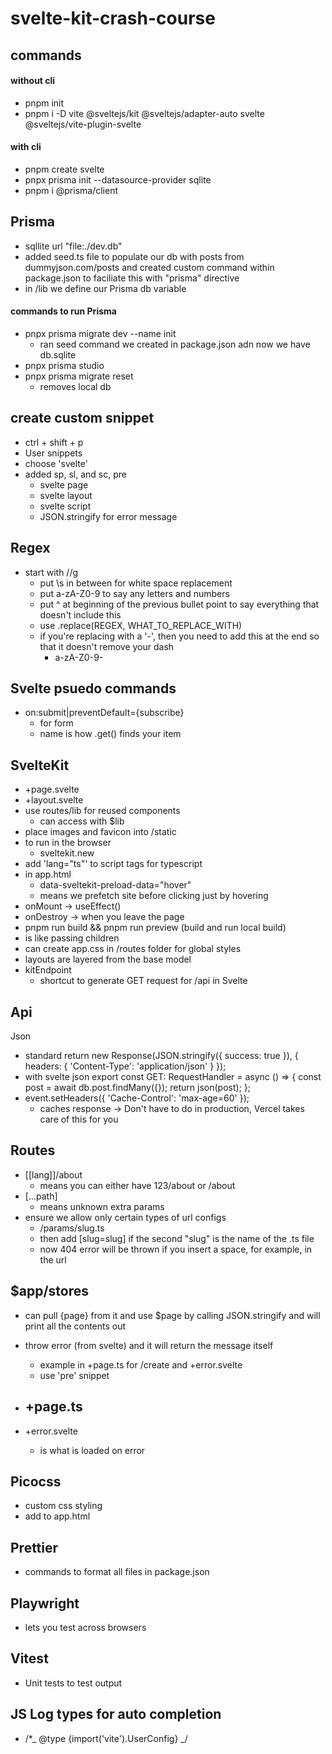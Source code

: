 # svelte-kit-crash-course

## commands

#### without cli

- pnpm init
- pnpm i -D vite @sveltejs/kit @sveltejs/adapter-auto svelte @sveltejs/vite-plugin-svelte

#### with cli

- pnpm create svelte
- pnpx prisma init --datasource-provider sqlite
- pnpm i @prisma/client

## Prisma

- sqllite url "file:./dev.db"
- added seed.ts file to populate our db with posts from dummyjson.com/posts and created custom command within package.json to faciliate this with "prisma" directive
- in /lib we define our Prisma db variable

#### commands to run Prisma

- pnpx prisma migrate dev --name init
  - ran seed command we created in package.json adn now we have db.sqlite
- pnpx prisma studio
- pnpx prisma migrate reset
  - removes local db

## create custom snippet

- ctrl + shift + p
- User snippets
- choose 'svelte'
- added sp, sl, and sc, pre
  - svelte page
  - svelte layout
  - svelte script
  - JSON.stringify for error message

## Regex

- start with //g
  - put \s in between for white space replacement
  - put a-zA-Z0-9 to say any letters and numbers
  - put ^ at beginning of the previous bullet point to say everything that doesn't include this
  - use .replace(REGEX, WHAT_TO_REPLACE_WITH)
  - if you're replacing with a '-', then you need to add this at the end so that it doesn't remove your dash
    - a-zA-Z0-9-

## Svelte psuedo commands

- on:submit|preventDefault={subscribe}
  - for form
  - name is how .get() finds your item

## SvelteKit

- +page.svelte
- +layout.svelte
- use routes/lib for reused components
  - can access with $lib
- place images and favicon into /static
- to run in the browser
  - sveltekit.new
- add 'lang="ts"' to script tags for typescript
- in app.html
  - data-sveltekit-preload-data="hover"
  - means we prefetch site before clicking just by hovering
- onMount -> useEffect()
- onDestroy -> when you leave the page
- pnpm run build && pnpm run preview (build and run local build)
- <slot/> is like passing children
- can create app.css in /routes folder for global styles
- layouts are layered from the base model
- kitEndpoint
  - shortcut to generate GET request for /api in Svelte

## Api

Json

- standard
  return new Response(JSON.stringify({ success: true }), {
  headers: {
  'Content-Type': 'application/json'
  }
  });
- with svelte json
  export const GET: RequestHandler = async () => {
  const post = await db.post.findMany({});
  return json(post);
  };
- event.setHeaders({ 'Cache-Control': 'max-age=60' });
  - caches response -> Don't have to do in production, Vercel takes care of this for you

## Routes

- [[lang]]/about
  - means you can either have 123/about or /about
- [...path]
  - means unknown extra params
- ensure we allow only certain types of url configs
  - /params/slug.ts
  - then add [slug=slug] if the second "slug" is the name of the .ts file
  - now 404 error will be thrown if you insert a space, for example, in the url

## $app/stores

- can pull {page} from it and use $page by calling JSON.stringify and will print all the contents out
- throw error (from svelte) and it will return the message itself

  - example in +page.ts for /create and +error.svelte
  - use 'pre' snippet

- ## +page.ts
- +error.svelte
  - is what is loaded on error

## Picocss

- custom css styling
- add to app.html

## Prettier

- commands to format all files in package.json

## Playwright

- lets you test across browsers

## Vitest

- Unit tests to test output

## JS Log types for auto completion

- /\*_ @type {import('vite').UserConfig} _/
